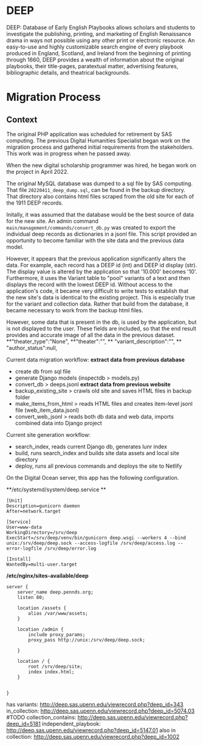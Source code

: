 # DEEP  

DEEP: Database of Early English Playbooks allows scholars and students to investigate the publishing, printing, and marketing of English Renaissance drama in ways not possible using any other print or electronic resource. An easy-to-use and highly customizable search engine of every playbook produced in England, Scotland, and Ireland from the beginning of printing through 1660, DEEP provides a wealth of information about the original playbooks, their title-pages, paratextual matter, advertising features, bibliographic details, and theatrical backgrounds.


# Migration Process

## Context 
The original PHP application was scheduled for retirement by SAS computing. 
The previous Digital Humanities Specialist began work on the migration process
and gathered initial requirements from the stakeholders. This work was in progress when he passed away. 

When the new digital scholarship programmer was hired, he began work on the project in April 2022. 

The original MySQL database was dumped to a sql file by SAS computing.
That file `20220411_deep_dump.sql`, can be found in the backup directory.  That directory 
also contains html files scraped from the old site for each of the 1911 DEEP records. 

Initally, it was assumed that the database would be the best source of data for the new site.
An admin command `main/management/commands/convert_db.py` was created to export the individual deep 
records as dictionaries in a jsonl file. This script provided an opportunity to become familiar with 
the site data and the previous data model.  

However, it appears that the previous application significantly alters the data. For example, each record
has a DEEP id (int) and DEEP id display (str). The display value is altered by the application so that '10.000' becomes '10'.  Furthermore, it uses the Variant table to "pool" variants of a text and then displays the record with the lowest DEEP id. Without access to the application's code, it became very difficult to 
write tests to establish that the new site's data is identical to the existing project. This is especially true for the variant and collection data.  Rather that build from the database, it became necessary to work from the backup html files. 

However, some data that is present in the db, is used by the application, but is not displayed to the user.  These fields are included, so that the end result provides and accurate image of all the data in the previous dataset. 
**"theater_type":"None",
**"theater":"",
** "variant_description":"",
** "author_status":null,

Current data migration workflow:
**extract data from previous database**
- create db from sql file
- generate Django models (inspectdb > models.py)
- convert_db > deeps.jsonl
**extract data from previous website**
- backup_existing_site > crawls old site and saves HTML files in backup folder
- make_items_from_html > reads HTML files and creates item-level jsonl file (web_item_data.jsonl)
- convert_web_jsonl > reads both db data and web data, imports combined data into Django project

Current site generation workflow:
- search_index, reads current Django db, generates lunr index
- build, runs search_index and builds site data assets and local site directory
- deploy, runs all previous commands and deploys the site to Netlify



On the Digital Ocean server, this app has the following configuration.  

**/etc/systemd/system/deep.service **
```
[Unit]
Description=gunicorn daemon
After=network.target

[Service]
User=www-data
WorkingDirectory=/srv/deep
ExecStart=/srv/deep/venv/bin/gunicorn deep.wsgi --workers 4 --bind unix:/srv/deep/deep.sock --access-logfile /srv/deep/access.log --error-logfile /srv/deep/error.log

[Install]
WantedBy=multi-user.target
```

**/etc/nginx/sites-available/deep**

```
server {
    server_name deep.pennds.org;
    listen 80;

    location /assets {
        alias /var/www/assets;
    }

    location /admin {
        include proxy_params;
        proxy_pass http://unix:/srv/deep/deep.sock;

    }

    location / {
        root /srv/deep/site;
        index index.html;
    }


}
```


has variants: http://deep.sas.upenn.edu/viewrecord.php?deep_id=343
in_collection: http://deep.sas.upenn.edu/viewrecord.php?deep_id=5074.03
#TODO collection_contains: http://deep.sas.upenn.edu/viewrecord.php?deep_id=5181
independent_playbook: http://deep.sas.upenn.edu/viewrecord.php?deep_id=5147.01
also in collection: http://deep.sas.upenn.edu/viewrecord.php?deep_id=1002

